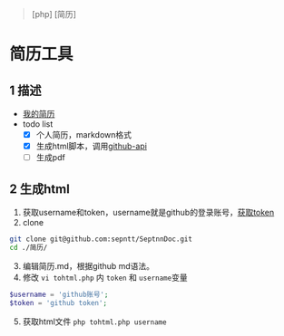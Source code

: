 > [php] [简历]

# 简历工具

## 1 描述

- [我的简历](/zh/1_简历/简历.md)
- todo list
    - [x] 个人简历，markdown格式
    - [x] 生成html脚本，调用[github-api](https://developer.github.com/v3/markdown/)
    - [ ] 生成pdf

## 2 生成html
1. 获取username和token，username就是github的登录账号，[获取token](https://github.com/settings/tokens)
2. clone
```sh
git clone git@github.com:sepntt/SeptnnDoc.git
cd ./简历/
```
3. 编辑简历.md，根据github md语法。  
4. 修改 `vi tohtml.php` 内 `token` 和 `username`变量  
```php
$username = 'github账号';
$token = 'github token';
``` 
5. 获取html文件 `php tohtml.php username`

